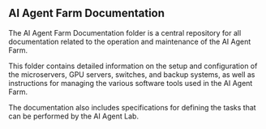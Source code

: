 ## AI Agent Farm Documentation

The AI Agent Farm Documentation folder is a central repository for all documentation related to the operation and maintenance of the AI Agent Farm. 

This folder contains detailed information on the setup and configuration of the microservers, GPU servers, switches, and backup systems, as well as instructions for managing the various software tools used in the AI Agent Farm. 

The documentation also includes specifications for defining the tasks that can be performed by the AI Agent Lab.